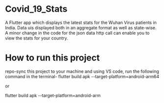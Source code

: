 # Covid_19_Stats

A Flutter app which displays the latest stats for the Wuhan Virus patients in India. Data uis displayed both in an aggregate format as well as state-wise. A minor change in the code for the json data http call can enable you to view the stats for your country. 

# How to run this project

repo-sync this project to your machine and using VS code, run the following command in the terminal-
flutter build apk --target-platform=android-arm64

or 

flutter build apk --target-platform=android-arm

